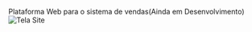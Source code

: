 Plataforma Web para o sistema de vendas(Ainda em Desenvolvimento)
![Tela Site](https://github.com/diegowoolley/Site/assets/154614603/2c5742bc-45ca-4baf-b3a4-f68f82eccade)
